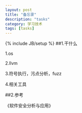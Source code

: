 ```yaml
---
layout: post
title: "备忘录"
description: "tasks"
category: 学习技术
tags: [tasks]
---
```

{% include JB/setup %}
##1.干什么

1.os

2.llvm

3.符号执行，污点分析，fuzz

4.相关工具

##2.参考

《软件安全分析与应用》